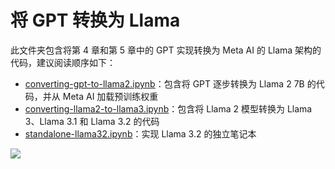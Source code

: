 # 将 GPT 转换为 Llama

此文件夹包含将第 4 章和第 5 章中的 GPT 实现转换为 Meta AI 的 Llama 架构的代码，建议阅读顺序如下：

- [converting-gpt-to-llama2.ipynb](converting-gpt-to-llama2.zh.ipynb)：包含将 GPT 逐步转换为 Llama 2 7B 的代码，并从 Meta AI 加载预训练权重
- [converting-llama2-to-llama3.ipynb](converting-llama2-to-llama3.zh.ipynb)：包含将 Llama 2 模型转换为 Llama 3、Llama 3.1 和 Llama 3.2 的代码
- [standalone-llama32.ipynb](standalone-llama32.zh.ipynb)：实现 Llama 3.2 的独立笔记本

<img src="https://sebastianraschka.com/images/LLMs-from-scratch-images/bonus/gpt-to-llama/gpt-and-all-llamas.webp">